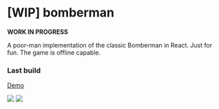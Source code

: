 # [WIP] bomberman

**WORK IN PROGRESS**

A poor-man implementation of the classic Bomberman in React. Just for fun. The game is offline capable.

### Last build

[Demo](http://bomberman.netlify.com)

![](http://bomberman.netlify.com/assets/Screen%20Shot%202017-02-19%20at%2019.14.12.png)
![](http://bomberman.netlify.com/assets/Screen%20Shot%202017-02-19%20at%2019.14.21.png)
